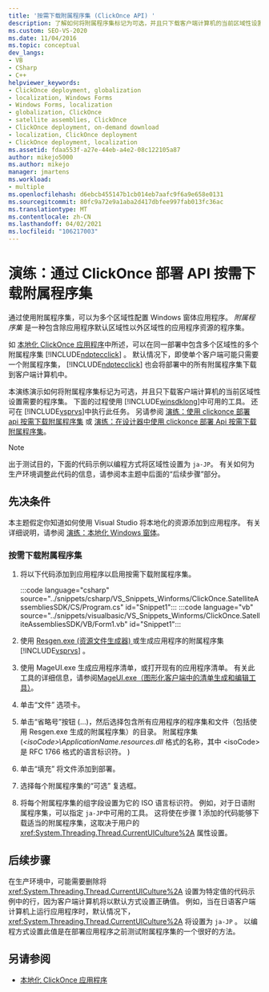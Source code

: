 ```yaml
---
title: '按需下载附属程序集 (ClickOnce API) '
description: 了解如何将附属程序集标记为可选，并且只下载客户端计算机的当前区域性设置需要的程序集。
ms.custom: SEO-VS-2020
ms.date: 11/04/2016
ms.topic: conceptual
dev_langs:
- VB
- CSharp
- C++
helpviewer_keywords:
- ClickOnce deployment, globalization
- localization, Windows Forms
- Windows Forms, localization
- globalization, ClickOnce
- satellite assemblies, ClickOnce
- ClickOnce deployment, on-demand download
- localization, ClickOnce deployment
- ClickOnce deployment, localization
ms.assetid: fdaa553f-a27e-44eb-a4e2-08c122105a87
author: mikejo5000
ms.author: mikejo
manager: jmartens
ms.workload:
- multiple
ms.openlocfilehash: d6ebcb455147b1cb014eb7aafc9f6a9e658e0131
ms.sourcegitcommit: 80fc9a72e9a1aba2d417dbfee997fab013fc36ac
ms.translationtype: MT
ms.contentlocale: zh-CN
ms.lasthandoff: 04/02/2021
ms.locfileid: "106217003"
---
```

# <a name="walkthrough-download-satellite-assemblies-on-demand-with-the-clickonce-deployment-api"></a>演练：通过 ClickOnce 部署 API 按需下载附属程序集
通过使用附属程序集，可以为多个区域性配置 Windows 窗体应用程序。 *附属程序集* 是一种包含除应用程序默认区域性以外区域性的应用程序资源的程序集。

 如 [本地化 ClickOnce 应用程序](../deployment/localizing-clickonce-applications.md)中所述，可以在同一部署中包含多个区域性的多个附属程序集 [!INCLUDE[ndptecclick](../deployment/includes/ndptecclick_md.md)] 。 默认情况下，即使单个客户端可能只需要一个附属程序集， [!INCLUDE[ndptecclick](../deployment/includes/ndptecclick_md.md)] 也会将部署中的所有附属程序集下载到客户端计算机中。

 本演练演示如何将附属程序集标记为可选，并且只下载客户端计算机的当前区域性设置需要的程序集。 下面的过程使用 [!INCLUDE[winsdklong](../deployment/includes/winsdklong_md.md)]中可用的工具。 还可在 [!INCLUDE[vsprvs](../code-quality/includes/vsprvs_md.md)]中执行此任务。  另请参阅 [演练：使用 clickonce 部署 api 按需下载附属程序集](/previous-versions/visualstudio/visual-studio-2012/ms366788(v=vs.110)) 或 [演练：在设计器中使用 clickonce 部署 Api 按需下载附属程序集](/previous-versions/visualstudio/visual-studio-2013/ms366788(v=vs.120))。

> [!NOTE]
> 出于测试目的，下面的代码示例以编程方式将区域性设置为 `ja-JP`。 有关如何为生产环境调整此代码的信息，请参阅本主题中后面的“后续步骤”部分。

## <a name="prerequisites"></a>先决条件
 本主题假定你知道如何使用 Visual Studio 将本地化的资源添加到应用程序。 有关详细说明，请参阅 [演练：本地化 Windows 窗体](/previous-versions/visualstudio/visual-studio-2010/y99d1cd3(v=vs.100))。

### <a name="to-download-satellite-assemblies-on-demand"></a>按需下载附属程序集

1. 将以下代码添加到应用程序以启用按需下载附属程序集。

    :::code language="csharp" source="../snippets/csharp/VS_Snippets_Winforms/ClickOnce.SatelliteAssembliesSDK/CS/Program.cs" id="Snippet1":::
    :::code language="vb" source="../snippets/visualbasic/VS_Snippets_Winforms/ClickOnce.SatelliteAssembliesSDK/VB/Form1.vb" id="Snippet1":::

2. 使用 [Resgen.exe (资源文件生成器) ](/dotnet/framework/tools/resgen-exe-resource-file-generator) 或生成应用程序的附属程序集 [!INCLUDE[vsprvs](../code-quality/includes/vsprvs_md.md)] 。

3. 使用 MageUI.exe 生成应用程序清单，或打开现有的应用程序清单。 有关此工具的详细信息，请参阅[MageUI.exe（图形化客户端中的清单生成和编辑工具）](/dotnet/framework/tools/mageui-exe-manifest-generation-and-editing-tool-graphical-client)。

4. 单击“文件”  选项卡。

5. 单击“省略号”按钮 (...)，然后选择包含所有应用程序的程序集和文件（包括使用 Resgen.exe 生成的附属程序集）的目录。 附属程序集 (*\<isoCode>\ApplicationName.resources.dll* 格式的名称，其中 \<isoCode> 是 RFC 1766 格式的语言标识符。 ) 

6. 单击“填充”  将文件添加到部署。

7. 选择每个附属程序集的“可选”  复选框。

8. 将每个附属程序集的组字段设置为它的 ISO 语言标识符。 例如，对于日语附属程序集，可以指定 `ja-JP`中可用的工具。 这将使在步骤 1 添加的代码能够下载适当的附属程序集，这取决于用户的 <xref:System.Threading.Thread.CurrentUICulture%2A> 属性设置。

## <a name="next-steps"></a>后续步骤
 在生产环境中，可能需要删除将 <xref:System.Threading.Thread.CurrentUICulture%2A> 设置为特定值的代码示例中的行，因为客户端计算机将以默认方式设置正确值。 例如，当在日语客户端计算机上运行应用程序时，默认情况下， <xref:System.Threading.Thread.CurrentUICulture%2A> 将设置为 `ja-JP` 。 以编程方式设置此值是在部署应用程序之前测试附属程序集的一个很好的方法。

## <a name="see-also"></a>另请参阅
- [本地化 ClickOnce 应用程序](../deployment/localizing-clickonce-applications.md)
